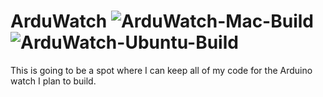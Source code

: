 # ArduWatch ![ArduWatch-Mac-Build](https://github.com/pouncer29/ArduWatch/workflows/ArduWatch-Mac-Build/badge.svg?branch=Sauske) ![ArduWatch-Ubuntu-Build](https://github.com/pouncer29/ArduWatch/workflows/ArduWatch-Ubuntu-Build/badge.svg)
This is going to be a spot where I can keep all of my code for the Arduino watch I plan to build.
